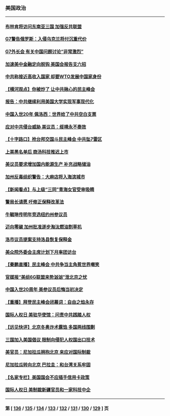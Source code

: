 ### 美国政治
---
#### [布林肯将访问东南亚三国 加强反共联盟](../../pages/ncid1078159/n13432697.md) 
#### [G7警告俄罗斯：入侵乌克兰将付沉重代价](../../pages/ncid1078159/n13432708.md) 
#### [G7外长会 有关中国问题讨论“非常激烈”](../../pages/ncid1078159/n13432590.md) 
#### [加速美中金融定向脱钩 美国会报告支六招](../../pages/ncid1078159/n13425948.md) 
#### [中共称接近高收入国家 却要WTO发展中国家身份](../../pages/ncid1078159/n13431911.md) 
#### [【横河观点】你被炒了 让中共揪心的民主峰会](../../pages/ncid1078159/n13431880.md) 
#### [报告：中共继续利用美国大学实现军事现代化](../../pages/ncid1078159/n13431755.md) 
#### [中国入世20年 佩洛西：世界给了中共空白支票](../../pages/ncid1078159/n13431524.md) 
#### [应对中共侵台威胁 美议员：绥靖永不奏效](../../pages/ncid1078159/n13431543.md) 
#### [【十字路口】抢台邦交国斗民主峰会 中共坠7雷区](../../pages/ncid1078159/n13431197.md) 
#### [上美黑名单后 商汤科技推迟上市](../../pages/ncid1078159/n13431376.md) 
#### [美议员要求增加国内能源生产 补充战略储油](../../pages/ncid1078159/n13430865.md) 
#### [加州反毒组织警告：大麻店将入海滨城市](../../pages/ncid1078159/n13430853.md) 
#### [【新闻看点】与上级“三同”青海女官受审吸睛](../../pages/ncid1078159/n13430207.md) 
#### [警局长请愿 吁修正保释改革法](../../pages/ncid1078159/n13430688.md) 
#### [牛毓琳传明年竞选纽约州参议员](../../pages/ncid1078159/n13430694.md) 
#### [迈向零碳 加州批准逐步淘汰燃油割草机](../../pages/ncid1078159/n13430580.md) 
#### [洛市议员提案支持洛县恢复保释金](../../pages/ncid1078159/n13430539.md) 
#### [美众院外委会主席计划下月率团访台](../../pages/ncid1078159/n13430486.md) 
#### [【秦鹏直播】民主峰会 中共争当主角惹世界嘲笑](../../pages/ncid1078159/n13430288.md) 
#### [官媒报“美组6G联盟来势汹汹”泄北京之忧](../../pages/ncid1078159/n13429642.md) 
#### [中国入世20周年 美参议员后悔当初决定](../../pages/ncid1078159/n13430286.md) 
#### [【重播】拜登民主峰会闭幕词：自由之焰永存](../../pages/ncid1078159/n13430379.md) 
#### [国际人权日 美驻华使馆：问责中共践踏人权](../../pages/ncid1078159/n13430057.md) 
#### [【远见快评】北京冬奥诈术露馅 多国两线围剿](../../pages/ncid1078159/n13430253.md) 
#### [三国加入美国倡议 限制向侵犯人权国出口技术](../../pages/ncid1078159/n13430086.md) 
#### [美官员：尼加拉瓜拥抱北京 来应对国际制裁](../../pages/ncid1078159/n13430192.md) 
#### [尼加拉瓜转向北京 巴拉圭：和台湾关系牢固](../../pages/ncid1078159/n13429893.md) 
#### [【名家专栏】美国国会不应插手信用卡政策](../../pages/ncid1078159/n13429449.md) 
#### [国际人权日 美制裁新疆官员和一家科技中企](../../pages/ncid1078159/n13429921.md) 

---
#### 第 [ [136](./136.md) / [135](./135.md) / [134](./134.md) / [133](./133.md) / [132](./132.md) / [131](./131.md) / [130](./130.md) / [129](./129.md) ] 页

